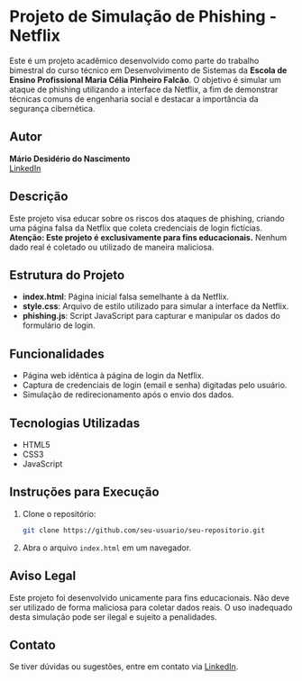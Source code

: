 # Projeto de Simulação de Phishing - Netflix

Este é um projeto acadêmico desenvolvido como parte do trabalho bimestral do curso técnico em Desenvolvimento de Sistemas da **Escola de Ensino Profissional Maria Célia Pinheiro Falcão**. O objetivo é simular um ataque de phishing utilizando a interface da Netflix, a fim de demonstrar técnicas comuns de engenharia social e destacar a importância da segurança cibernética.

## Autor

**Mário Desidério do Nascimento**  
[LinkedIn](https://www.linkedin.com/in/m%C3%A1rio-desid%C3%A9rio-do-nascimento-b2327a2a2/)

## Descrição

Este projeto visa educar sobre os riscos dos ataques de phishing, criando uma página falsa da Netflix que coleta credenciais de login fictícias. **Atenção: Este projeto é exclusivamente para fins educacionais.** Nenhum dado real é coletado ou utilizado de maneira maliciosa.

## Estrutura do Projeto

- **index.html**: Página inicial falsa semelhante à da Netflix.
- **style.css**: Arquivo de estilo utilizado para simular a interface da Netflix.
- **phishing.js**: Script JavaScript para capturar e manipular os dados do formulário de login.

## Funcionalidades

- Página web idêntica à página de login da Netflix.
- Captura de credenciais de login (email e senha) digitadas pelo usuário.
- Simulação de redirecionamento após o envio dos dados.

## Tecnologias Utilizadas

- HTML5
- CSS3
- JavaScript

## Instruções para Execução

1. Clone o repositório:
    ```bash
    git clone https://github.com/seu-usuario/seu-repositorio.git
    ```
2. Abra o arquivo `index.html` em um navegador.

## Aviso Legal

Este projeto foi desenvolvido unicamente para fins educacionais. Não deve ser utilizado de forma maliciosa para coletar dados reais. O uso inadequado desta simulação pode ser ilegal e sujeito a penalidades.

## Contato

Se tiver dúvidas ou sugestões, entre em contato via [LinkedIn]([Seu_Link_do_LinkedIn_Aqui](https://www.linkedin.com/in/m%C3%A1rio-desid%C3%A9rio-do-nascimento-b2327a2a2/)).
